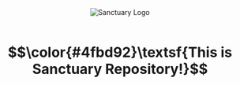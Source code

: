 <div align="center">
<img src="public/images/waves.gif" alt="Sanctuary Logo">
</div>
<br/>
<h1 align="center">$$\color{#4fbd92}\textsf{This is Sanctuary Repository!}$$</h1>